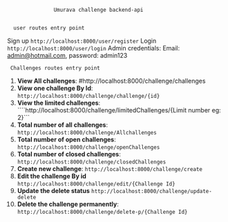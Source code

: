 
                   Umurava challenge backend-api


      user routes entry point

Sign up  `http://localhost:8000/user/register`
Login    `http://localhost:8000/user/login`
Admin credentials: Email: admin@hotmail.com,
                            password: admin123

     Challenges routes entry point

1. **View All challenges**:  #http://localhost:8000/challenge/challenges
2. **View one challenge By Id**:  ```http://localhost:8000/challenge/challenge/{id}```
3. **View the limited challenges**:  ````http://localhost:8000/challenge/limitedChallenges/{Limit number eg: 2}```
4. **Total number of all challenges**:  ```http://localhost:8000/challenge/Allchallenges ```
5. **Total number of open challenges**:  ```http://localhost:8000/challenge/openChallenges```
6. **Total number of closed challenges**: ```http://localhost:8000/challenge/closedChallenges```
7. **Create new challenge**: ```http://localhost:8000/challenge/create```
8. **Edit the challenge By id** ```http://localhost:8000/challenge/edit/{Challenge Id}```
9. **Update the delete status** ```http://localhost:8000/challenge/update-delete```
10. **Delete the challenge permanently**:   ```http://localhost:8000/challenge/delete-p/{Challenge Id}```